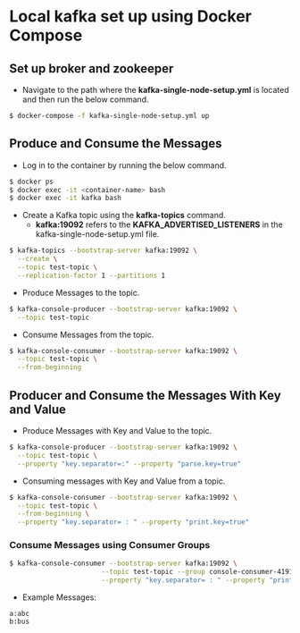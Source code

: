 # Local kafka set up using Docker Compose

## Set up broker and zookeeper

- Navigate to the path where the **kafka-single-node-setup.yml** is located and then run the below command.

```bash
$ docker-compose -f kafka-single-node-setup.yml up
```

## Produce and Consume the Messages

- Log in to the container by running the below command.

```bash
$ docker ps
$ docker exec -it <container-name> bash
$ docker exec -it kafka bash
```

- Create a Kafka topic using the **kafka-topics** command.
  - **kafka:19092** refers to the **KAFKA_ADVERTISED_LISTENERS** in the kafka-single-node-setup.yml file.

```bash
$ kafka-topics --bootstrap-server kafka:19092 \
  --create \
  --topic test-topic \
  --replication-factor 1 --partitions 1
```

- Produce Messages to the topic.

```bash
$ kafka-console-producer --bootstrap-server kafka:19092 \
  --topic test-topic
```

- Consume Messages from the topic.

```bash
$ kafka-console-consumer --bootstrap-server kafka:19092 \
  --topic test-topic \
  --from-beginning
```

## Producer and Consume the Messages With Key and Value

- Produce Messages with Key and Value to the topic.

```bash
$ kafka-console-producer --bootstrap-server kafka:19092 \
  --topic test-topic \
  --property "key.separator=:" --property "parse.key=true"
```

- Consuming messages with Key and Value from a topic.

```bash
$ kafka-console-consumer --bootstrap-server kafka:19092 \
  --topic test-topic \
  --from-beginning \
  --property "key.separator= : " --property "print.key=true"
```

### Consume Messages using Consumer Groups

```bash
$ kafka-console-consumer --bootstrap-server kafka:19092 \
                       --topic test-topic --group console-consumer-41911\
                       --property "key.separator= : " --property "print.key=true"
```

- Example Messages:

```text
a:abc
b:bus
```

